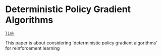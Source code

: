 # Deterministic Policy Gradient Algorithms

[`link`](http://proceedings.mlr.press/v32/silver14.pdf)

This paper is about considering 'deterministic policy gradient algorithms' for reinforcement learning